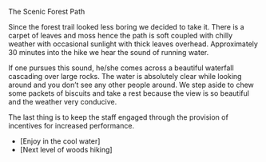 The Scenic Forest Path 
 
 Since the forest trail looked less boring we decided to take it. There is a carpet of leaves and moss hence the path is soft coupled with chilly weather with occasional sunlight with thick leaves overhead. Approximately 30 minutes into the hike we hear the sound of running water. 
 
 If one pursues this sound, he/she comes across a beautiful waterfall cascading over large rocks. The water is absolutely clear while looking around and you don’t see any other people around. We step aside to chew some packets of biscuits and take a rest because the view is so beautiful and the weather very conducive. 
 
 
 The last thing is to keep the staff engaged through the provision of incentives for increased performance. 
 - [Enjoy in the cool water]
 - [Next level of woods hiking]
